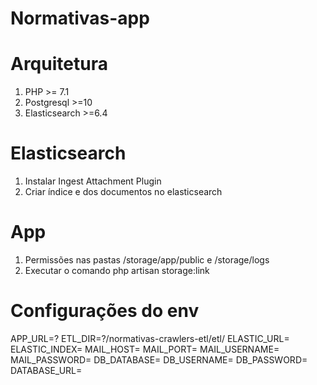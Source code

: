 <h1>Normativas-app</h1>

# Arquitetura
1. PHP >= 7.1
2. Postgresql >=10
3. Elasticsearch >=6.4


# Elasticsearch
1. Instalar Ingest Attachment Plugin
2. Criar índice e dos documentos no elasticsearch

# App
1. Permissões nas pastas /storage/app/public e /storage/logs
2. Executar o comando 
php artisan storage:link

# Configurações do env
APP_URL=?
ETL_DIR=?/normativas-crawlers-etl/etl/ 
ELASTIC_URL=
ELASTIC_INDEX=
MAIL_HOST=
MAIL_PORT=
MAIL_USERNAME=
MAIL_PASSWORD=
DB_DATABASE=
DB_USERNAME=
DB_PASSWORD=
DATABASE_URL=
